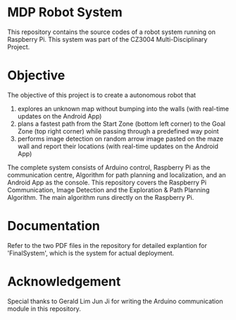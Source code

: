 # MDP Robot System
This repository contains the source codes of a robot system running on Raspberry Pi. This system was part of the CZ3004 Multi-Disciplinary Project.


# Objective 
The objective of this project is to create a autonomous robot that 
1) explores an unknown map without bumping into the walls (with real-time updates on the Android App)
2) plans a fastest path from the Start Zone (bottom left corner) to the Goal Zone (top right corner) while passing through a predefined way point
3) performs image detection on random arrow image pasted on the maze wall and report their locations (with real-time updates on the Android App)

The complete system consists of Arduino control, Raspberry Pi as the communication centre, Algorithm for path planning and localization, and an Android App as the console. This repository covers the Raspberry Pi Communication, Image Detection and the Exploration & Path Planning Algorithm. The main algorithm runs directly on the Raspberry Pi.


# Documentation
Refer to the two PDF files in the repository for detailed explantion for 'FinalSystem', which is the system for actual deployment.


# Acknowledgement
Special thanks to Gerald Lim Jun Ji for writing the Arduino communication module in this repository.

